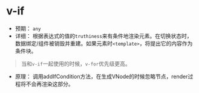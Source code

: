# v-if
- 预期： 
`any`
- 详细：
根据表达式的值的`truthiness`来有条件地渲染元素。在切换状态时，数据绑定/组件被销毁并重建。如果元素时`<template>`，将提出它的内容作为条件块。
> 当和`v-if`一起使用的时候，`v-for`优先级更高。
- 原理：
调用addIfCondition方法，在生成VNode的时候忽略节点，render过程将不会再渲染这部分。
